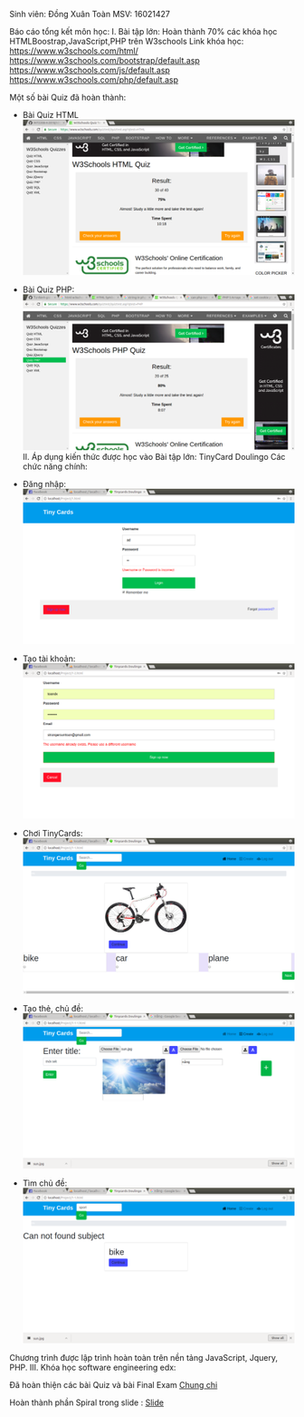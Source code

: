 Sinh viên: Đồng Xuân Toàn
MSV: 16021427

Báo cáo tổng kết môn học:
I. Bài tập lớn:
Hoàn thành 70% các khóa học HTMLBoostrap,JavaScript,PHP trên W3schools
Link khóa học:
https://www.w3schools.com/html/   
https://www.w3schools.com/bootstrap/default.asp 
https://www.w3schools.com/js/default.asp  
https://www.w3schools.com/php/default.asp  

Một số bài Quiz đã hoàn thành:
* Bài Quiz HTML
![Alt text](html.png) 
* Bài Quiz PHP:
![Alt text](php.png) 
II. Áp dụng kiến thức được học vào Bài tập lớn: TinyCard Doulingo
Các chức năng chính:

* Đăng nhập:
![Alt text](login.png) 
* Tạo tài khoản:
![Alt text](signup.png) 
* Chơi TinyCards:
![Alt text](play.png) 
* Tạo thẻ, chủ đề:
 ![Alt text](create.png) 
* Tìm chủ đề:
![Alt text](search.png) 

Chương trình được lập trình hoàn toàn trên nền tảng JavaScript, Jquery, PHP.
III. Khóa học software engineering edx:

Đã hoàn thiện các bài Quiz và bài Final Exam
[Chung chi](https://github.com/toandx/INT2208-4-2018/tree/master/DongXuanToan/img)

Hoàn thành phần Spiral trong slide : [Slide](https://github.com/truonganhhoang/SoftEng/blob/master/process/PITCHME.md)
